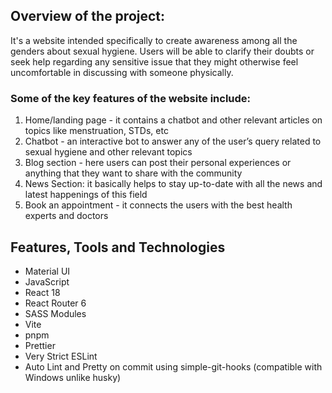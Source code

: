 ## Overview of the project:
It's a website intended specifically to create awareness among all the genders about sexual hygiene. Users will be able to clarify their doubts or seek help regarding any sensitive issue that they might otherwise feel uncomfortable in discussing with someone physically.

### Some of the key features of the website include:

1) Home/landing page - it contains a chatbot and other relevant articles on topics like menstruation, STDs, etc
2) Chatbot - an interactive bot to answer any of the user’s query related to sexual hygiene and other relevant topics
3) Blog section - here users can post their personal experiences or anything that they want to share with the community
4) News Section: it basically helps to stay up-to-date with all the news and latest happenings of this field
5) Book an appointment - it connects the users with the best health experts and doctors


## Features, Tools and Technologies
- Material UI
- JavaScript
- React 18
- React Router 6
- SASS Modules
- Vite
- pnpm
- Prettier
- Very Strict ESLint
- Auto Lint and Pretty on commit using simple-git-hooks (compatible with Windows unlike husky)
